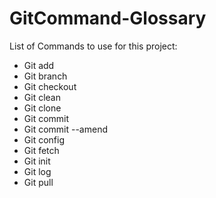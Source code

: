 # GitCommand-Glossary

List of Commands to use for this project:
- Git add
- Git branch
- Git checkout
- Git clean
- Git clone
- Git commit
- Git commit --amend
- Git config
- Git fetch
- Git init
- Git log
- Git pull